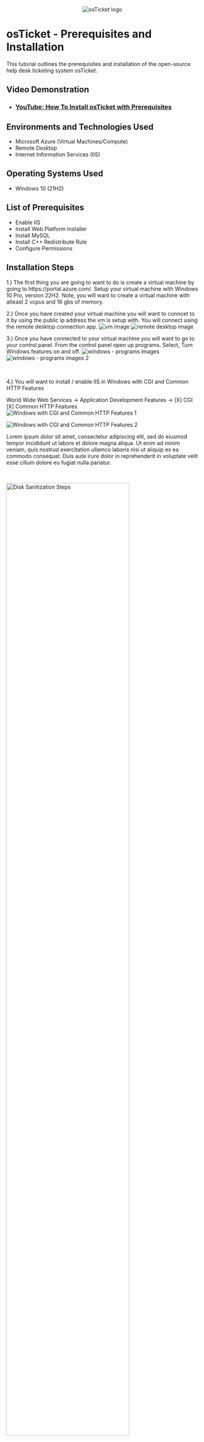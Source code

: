 <p align="center">
<img src="https://i.imgur.com/Clzj7Xs.png" alt="osTicket logo"/>
</p>

<h1>osTicket - Prerequisites and Installation</h1>
This tutorial outlines the prerequisites and installation of the open-source help desk ticketing system osTicket.<br />


<h2>Video Demonstration</h2>

- ### [YouTube: How To Install osTicket with Prerequisites](https://www.youtube.com)

<h2>Environments and Technologies Used</h2>

- Microsoft Azure (Virtual Machines/Compute)
- Remote Desktop
- Internet Information Services (IIS)

<h2>Operating Systems Used </h2>

- Windows 10</b> (21H2)

<h2>List of Prerequisites</h2>

- Enable IIS
- Install Web Platform Installer
- Install MySQL
- Install C++ Redistribute Rule
- Configure Permissions

<h2>Installation Steps</h2>

<p>
1.) The first thing you are going to want to do is create a virtual machine by going to https://portal.azure.com/. Setup your virtual machine with Windows 10 Pro, version 22H2. Note, you will want to create a virtual machine with atleast 2 vcpus and 16 gbs of memory.

2.) Once you have created your virtual machine you will want to conncet to it by using the public ip address the vm is setup with. You will connect using the remote desktop connection app.
  ![vm image](https://github.com/codeByKelvinn/osticket-prereqs/assets/110644520/5aa77554-bebc-43c0-be9a-68ec1edfd03f)
  ![remote desktop image](https://github.com/codeByKelvinn/osticket-prereqs/assets/110644520/33c3aaee-022e-40d3-8e75-4a34a19522c3)

</p>
<p>


3.) Once you have connected to your virtual machine you will want to go to your control panel. From the control panel open up programs. Select, Turn Windows features on and off.
![windows - programs images](https://github.com/codeByKelvinn/osticket-prereqs/assets/110644520/6f25089a-ae30-42d2-a38f-681a7cc0ea7c)
![windows - programs images 2](https://github.com/codeByKelvinn/osticket-prereqs/assets/110644520/8de18f83-f254-46c6-be7e-0e34392a731c)


</p>
<br />

<p>

  4.) You will want to install / enable IIS in Windows with CGI and Common HTTP Features

World Wide Web Services -> Application Development Features -> [X] CGI [X] Common HTTP Features
![Windows with CGI and Common HTTP Features 1](https://github.com/codeByKelvinn/osticket-prereqs/assets/110644520/2766e8ca-d9fe-4e12-9fa2-1ab6ffa864b4)

![Windows with CGI and Common HTTP Features 2](https://github.com/codeByKelvinn/osticket-prereqs/assets/110644520/464b9551-df70-4463-a8f3-7e9500f680ad)

</p>
<p>
Lorem ipsum dolor sit amet, consectetur adipiscing elit, sed do eiusmod tempor incididunt ut labore et dolore magna aliqua. Ut enim ad minim veniam, quis nostrud exercitation ullamco laboris nisi ut aliquip ex ea commodo consequat. Duis aute irure dolor in reprehenderit in voluptate velit esse cillum dolore eu fugiat nulla pariatur.
</p>
<br />

<p>
<img src="https://i.imgur.com/DJmEXEB.png" height="80%" width="80%" alt="Disk Sanitization Steps"/>
</p>
<p>
Lorem ipsum dolor sit amet, consectetur adipiscing elit, sed do eiusmod tempor incididunt ut labore et dolore magna aliqua. Ut enim ad minim veniam, quis nostrud exercitation ullamco laboris nisi ut aliquip ex ea commodo consequat. Duis aute irure dolor in reprehenderit in voluptate velit esse cillum dolore eu fugiat nulla pariatur.
</p>
<br />

